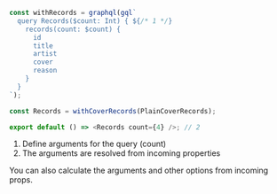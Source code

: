 ```js
const withRecords = graphql(gql`
  query Records($count: Int) { ${/* 1 */}
    records(count: $count) {
      id
      title
      artist
      cover
      reason
    }
  }
`);

const Records = withCoverRecords(PlainCoverRecords);

export default () => <Records count={4} />; // 2
```

1.  Define arguments for the query (count)
2.  The arguments are resolved from incoming properties

You can also calculate the arguments and other options from incoming props.
